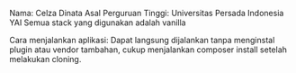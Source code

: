 Nama: Celza Dinata
Asal Perguruan Tinggi: Universitas Persada Indonesia YAI
Semua stack yang digunakan adalah vanilla

Cara menjalankan aplikasi: Dapat langsung dijalankan tanpa menginstal plugin atau vendor tambahan, cukup menjalankan composer install setelah melakukan cloning.